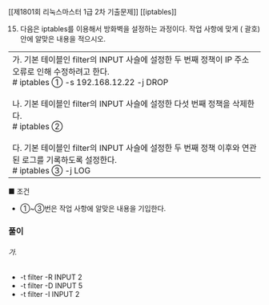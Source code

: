 [[제1801회 리눅스마스터 1급 2차 기출문제]]
[[iptables]]

15. 다음은 iptables를 이용해서 방화벽을 설정하는 과정이다. 작업 사항에 맞게 ( 괄호) 안에 알맞은 내용을 적으시오.

|   |
|---|
|가. 기본 테이블인 filter의 INPUT 사슬에 설정한 두 번째 정책이 IP 주소 오류로 인해 수정하려고 한다.  <br># iptables ① -s 192.168.12.22 -j DROP  <br>  <br>나. 기본 테이블인 filter의 INPUT 사슬에 설정한 다섯 번째 정책을 삭제한다.  <br># iptables ②  <br>  <br>다. 기본 테이블인 filter의 INPUT 사슬에 설정한 두 번째 정책 이후와 연관된 로그를 기록하도록 설정한다.  <br># iptables ③ -j LOG|

■ 조건  
- ①~③번은 작업 사항에 알맞은 내용을 기입한다.  

### 풀이
###### 가.
- -t filter -R INPUT 2
- -t filter -D INPUT 5
- -t filter -I INPUT 2